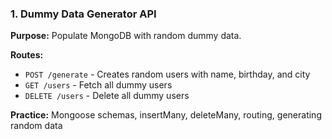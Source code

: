 ### 1. Dummy Data Generator API
**Purpose:** Populate MongoDB with random dummy data.

**Routes:**
- `POST /generate` - Creates random users with name, birthday, and city
- `GET /users` - Fetch all dummy users
- `DELETE /users` - Delete all dummy users

**Practice:** Mongoose schemas, insertMany, deleteMany, routing, generating random data